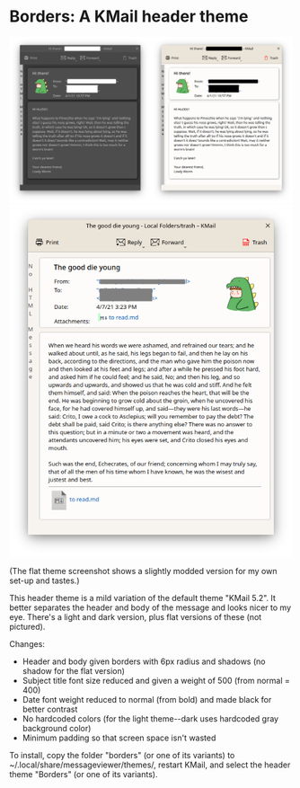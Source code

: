 # Borders: A KMail header theme

![alt text](Screenshot.png)
![alt text](Borders_Flat.png)

(The flat theme screenshot shows a slightly modded version for my own set-up and tastes.)

This header theme is a mild variation of the default theme "KMail 5.2". It better separates the header and body of the message and looks nicer to my eye. There's a light and dark version, plus flat versions of these (not pictured).

Changes:
- Header and body given borders with 6px radius and shadows (no shadow for the flat version)
- Subject title font size reduced and given a weight of 500 (from normal = 400)
- Date font weight reduced to normal (from bold) and made black for better contrast
- No hardcoded colors (for the light theme--dark uses hardcoded gray background color)
- Minimum padding so that screen space isn't wasted

To install, copy the folder "borders" (or one of its variants) to ~/.local/share/messageviewer/themes/, restart KMail, and select the header theme "Borders" (or one of its variants).
